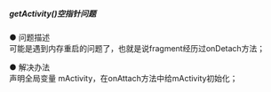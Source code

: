 ##### getActivity()空指针问题  

● 问题描述  
可能是遇到内存重启的问题了，也就是说fragment经历过onDetach方法；  

● 解决办法  
声明全局变量 mActivity，在onAttach方法中给mActivity初始化；  

